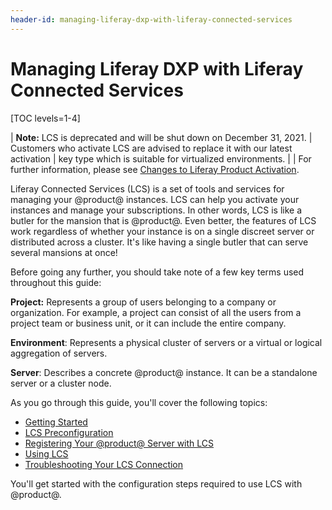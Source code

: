```yaml
---
header-id: managing-liferay-dxp-with-liferay-connected-services
---
```


# Managing Liferay DXP with Liferay Connected Services

[TOC levels=1-4]

| **Note:** LCS is deprecated and will be shut down on December 31, 2021. 
| Customers who activate LCS are advised to replace it with our latest activation
| key type which is suitable for virtualized environments. 
|
| For further information, please see [Changes to Liferay Product Activation](https://help.liferay.com/hc/en-us/articles/4402347960845-Changes-to-Liferay-Product-Activation).

Liferay Connected Services (LCS) is a set of tools and services for managing your @product@ instances. LCS can help you activate your instances and manage your
subscriptions. In other words, LCS is like a butler for the mansion that is
@product@. Even better, the features of LCS work regardless of whether your
instance is on a single discreet server or distributed across a cluster. It's
like having a single butler that can serve several mansions at once!

Before going any further, you should take note of a few key terms used
throughout this guide:

**Project:** Represents a group of users belonging to a company or
organization. For example, a project can consist of all the users from a
project team or business unit, or it can include the entire company.

**Environment**: Represents a physical cluster of servers or a virtual or
logical aggregation of servers.

**Server**: Describes a concrete @product@ instance. It can be a standalone
server or a cluster node.

As you go through this guide, you'll cover the following topics:

-   [Getting Started](/docs/7-1/deploy/-/knowledge_base/d/getting-started-with-lcs)
-   [LCS Preconfiguration](/docs/7-1/deploy/-/knowledge_base/d/lcs-preconfiguration)
-   [Registering Your @product@ Server with LCS](/docs/7-1/deploy/-/knowledge_base/d/activating-your-liferay-dxp-server-with-lcs)
-   [Using LCS](/docs/7-1/deploy/-/knowledge_base/d/using-lcs)
-   [Troubleshooting Your LCS Connection](/docs/7-1/deploy/-/knowledge_base/d/troubleshooting-your-lcs-connection)

You'll get started with the configuration steps required to use LCS with
@product@.
